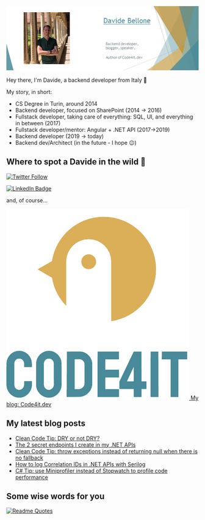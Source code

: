 ![Profile banner](./DavideBellone.png)

Hey there, I'm Davide, a backend developer from Italy 🤏 

My story, in short:

* CS Degree in Turin, around 2014
* Backend developer, focused on SharePoint (2014 -> 2016)
* Fullstack developer, taking care of everything: SQL, UI, and everything in between (2017)
* Fullstack developer/mentor: Angular + .NET API (2017->2019)
* Backend developer (2019 -> today)
* Backend dev/Architect (in the future - I hope 😉)

## Where to spot a Davide in the wild 🦏

[![Twitter Follow](https://img.shields.io/twitter/follow/BelloneDavide?label=Let%27s%20get%20in%20touch%20on%20Twitter&style=social)](https://twitter.com/BelloneDavide)

[![LinkedIn Badge](https://img.shields.io/badge/LinkedIn-Profile-informational?style=social&logo=linkedin)](https://www.linkedin.com/in/bellonedavide/)

and, of course...

[![Personal blog](./logo_small.png) My blog: Code4it.dev](https://www.code4it.dev/)


## My latest blog posts

<!-- BLOG-POST-LIST:START -->
- [Clean Code Tip: DRY or not DRY?](https://www.code4it.dev/cleancodetips/dry-or-not-dry)
- [The 2 secret endpoints I create in my .NET APIs](https://www.code4it.dev/blog/my-2-secret-endpoints)
- [Clean Code Tip: throw exceptions instead of returning null when there is no fallback](https://www.code4it.dev/cleancodetips/exceptions-instead-of-null)
- [How to log Correlation IDs in .NET APIs with Serilog](https://www.code4it.dev/blog/serilog-correlation-id)
- [C# Tip: use Miniprofiler instead of Stopwatch to profile code performance](https://www.code4it.dev/csharptips/profile-code-with-miniprofiler)
<!-- BLOG-POST-LIST:END -->



## Some wise words for you

[![Readme Quotes](https://quotes-github-readme.vercel.app/api?type=horizontal&theme=light)](https://github.com/piyushsuthar/github-readme-quotes)
